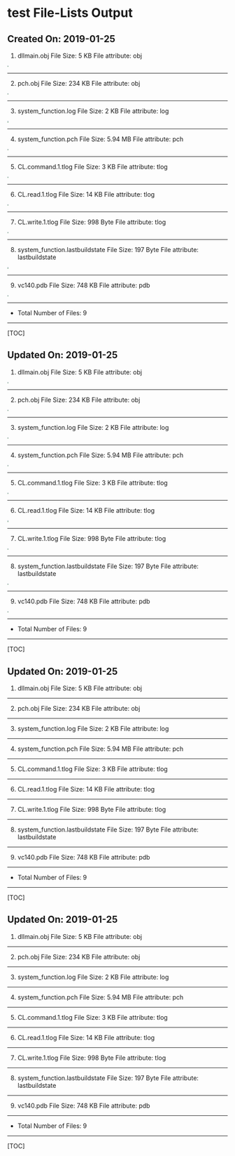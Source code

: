 # test File-Lists Output
## Created On: 2019-01-25
1. dllmain.obj
File Size: 5 KB
File attribute: obj

<img src = "D:\github\test\Release\dllmain.obj" style="zoom:20%" />

---
2. pch.obj
File Size: 234 KB
File attribute: obj

<img src = "D:\github\test\Release\pch.obj" style="zoom:20%" />

---
3. system_function.log
File Size: 2 KB
File attribute: log

<img src = "D:\github\test\Release\system_function.log" style="zoom:20%" />

---
4. system_function.pch
File Size: 5.94 MB
File attribute: pch

<img src = "D:\github\test\Release\system_function.pch" style="zoom:20%" />

---
5. CL.command.1.tlog
File Size: 3 KB
File attribute: tlog

<img src = "D:\github\test\Release\system_function.tlog\CL.command.1.tlog" style="zoom:20%" />

---
6. CL.read.1.tlog
File Size: 14 KB
File attribute: tlog

<img src = "D:\github\test\Release\system_function.tlog\CL.read.1.tlog" style="zoom:20%" />

---
7. CL.write.1.tlog
File Size: 998 Byte
File attribute: tlog

<img src = "D:\github\test\Release\system_function.tlog\CL.write.1.tlog" style="zoom:20%" />

---
8. system_function.lastbuildstate
File Size: 197 Byte
File attribute: lastbuildstate

<img src = "D:\github\test\Release\system_function.tlog\system_function.lastbuildstate" style="zoom:20%" />

---
9. vc140.pdb
File Size: 748 KB
File attribute: pdb

<img src = "D:\github\test\Release\vc140.pdb" style="zoom:20%" />

---
* Total Number of Files: 9
------


[TOC]
## Updated On: 2019-01-25
1. dllmain.obj
File Size: 5 KB
File attribute: obj

<img src = "D:\github\test\Release\dllmain.obj" style="zoom:20%" />

---
2. pch.obj
File Size: 234 KB
File attribute: obj

<img src = "D:\github\test\Release\pch.obj" style="zoom:20%" />

---
3. system_function.log
File Size: 2 KB
File attribute: log

<img src = "D:\github\test\Release\system_function.log" style="zoom:20%" />

---
4. system_function.pch
File Size: 5.94 MB
File attribute: pch

<img src = "D:\github\test\Release\system_function.pch" style="zoom:20%" />

---
5. CL.command.1.tlog
File Size: 3 KB
File attribute: tlog

<img src = "D:\github\test\Release\system_function.tlog\CL.command.1.tlog" style="zoom:20%" />

---
6. CL.read.1.tlog
File Size: 14 KB
File attribute: tlog

<img src = "D:\github\test\Release\system_function.tlog\CL.read.1.tlog" style="zoom:20%" />

---
7. CL.write.1.tlog
File Size: 998 Byte
File attribute: tlog

<img src = "D:\github\test\Release\system_function.tlog\CL.write.1.tlog" style="zoom:20%" />

---
8. system_function.lastbuildstate
File Size: 197 Byte
File attribute: lastbuildstate

<img src = "D:\github\test\Release\system_function.tlog\system_function.lastbuildstate" style="zoom:20%" />

---
9. vc140.pdb
File Size: 748 KB
File attribute: pdb

<img src = "D:\github\test\Release\vc140.pdb" style="zoom:20%" />

---
* Total Number of Files: 9
------


[TOC]
## Updated On: 2019-01-25
1. dllmain.obj
File Size: 5 KB
File attribute: obj


---
2. pch.obj
File Size: 234 KB
File attribute: obj


---
3. system_function.log
File Size: 2 KB
File attribute: log


---
4. system_function.pch
File Size: 5.94 MB
File attribute: pch


---
5. CL.command.1.tlog
File Size: 3 KB
File attribute: tlog


---
6. CL.read.1.tlog
File Size: 14 KB
File attribute: tlog


---
7. CL.write.1.tlog
File Size: 998 Byte
File attribute: tlog


---
8. system_function.lastbuildstate
File Size: 197 Byte
File attribute: lastbuildstate


---
9. vc140.pdb
File Size: 748 KB
File attribute: pdb


---
* Total Number of Files: 9
------


[TOC]
## Updated On: 2019-01-25
1. dllmain.obj
File Size: 5 KB
File attribute: obj


---
2. pch.obj
File Size: 234 KB
File attribute: obj


---
3. system_function.log
File Size: 2 KB
File attribute: log


---
4. system_function.pch
File Size: 5.94 MB
File attribute: pch


---
5. CL.command.1.tlog
File Size: 3 KB
File attribute: tlog


---
6. CL.read.1.tlog
File Size: 14 KB
File attribute: tlog


---
7. CL.write.1.tlog
File Size: 998 Byte
File attribute: tlog


---
8. system_function.lastbuildstate
File Size: 197 Byte
File attribute: lastbuildstate


---
9. vc140.pdb
File Size: 748 KB
File attribute: pdb


---
* Total Number of Files: 9
------


[TOC]
